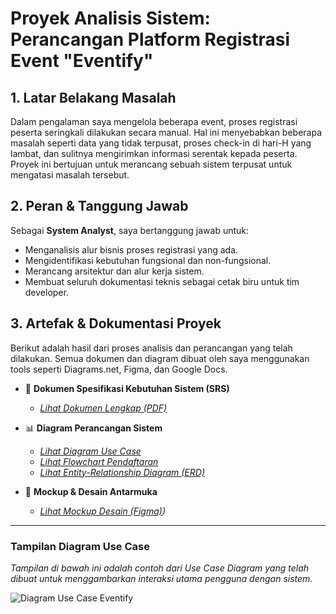 # Proyek Analisis Sistem: Perancangan Platform Registrasi Event "Eventify"

## 1. Latar Belakang Masalah
Dalam pengalaman saya mengelola beberapa event, proses registrasi peserta seringkali dilakukan secara manual. Hal ini menyebabkan beberapa masalah seperti data yang tidak terpusat, proses check-in di hari-H yang lambat, dan sulitnya mengirimkan informasi serentak kepada peserta. Proyek ini bertujuan untuk merancang sebuah sistem terpusat untuk mengatasi masalah tersebut.

## 2. Peran & Tanggung Jawab
Sebagai **System Analyst**, saya bertanggung jawab untuk:
- Menganalisis alur bisnis proses registrasi yang ada.
- Mengidentifikasi kebutuhan fungsional dan non-fungsional.
- Merancang arsitektur dan alur kerja sistem.
- Membuat seluruh dokumentasi teknis sebagai cetak biru untuk tim developer.

## 3. Artefak & Dokumentasi Proyek
Berikut adalah hasil dari proses analisis dan perancangan yang telah dilakukan. Semua dokumen dan diagram dibuat oleh saya menggunakan tools seperti Diagrams.net, Figma, dan Google Docs.

* 📄 **Dokumen Spesifikasi Kebutuhan Sistem (SRS)**
    * *[Lihat Dokumen Lengkap (PDF)](https://github.com/ihsannorramadha1/Portofolio-System-Analysis-Eventify/blob/main/SRC_Eventify.pdf)*

* 📊 **Diagram Perancangan Sistem**
    * *[Lihat Diagram Use Case](https://github.com/ihsannorramadha1/Portofolio-System-Analysis-Eventify/blob/main/Use_Case_P1.png)*
    * *[Lihat Flowchart Pendaftaran](https://github.com/ihsannorramadha1/Portofolio-System-Analysis-Eventify/blob/main/FlowChartCA.drawio.png)*
    * *[Lihat Entity-Relationship Diagram (ERD)](https://github.com/ihsannorramadha1/Portofolio-System-Analysis-Eventify/blob/main/ERDCA.drawio.png)*

* 🎨 **Mockup & Desain Antarmuka**
    * *[Lihat Mockup Desain (Figma)](https://github.com/ihsannorramadha1/Portofolio-System-Analysis-Eventify/blob/main/mockup_eventify.png))*

---
### Tampilan Diagram Use Case
*Tampilan di bawah ini adalah contoh dari Use Case Diagram yang telah dibuat untuk menggambarkan interaksi utama pengguna dengan sistem.*

![Diagram Use Case Eventify](https://github.com/ihsannorramadha1/Portofolio-System-Analysis-Eventify/blob/main/UseCase_Eventify.png?raw=true)

